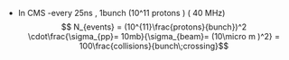 - In CMS 
	-every 25ns , 1bunch (10^11 protons )
	  ( 40 MHz)
$$ N_{events} = (10^{11}\frac{protons}{bunch})^2 \cdot\frac{\sigma_{pp}= 10mb}{\sigma_{beam}= (10\micro m )^2} = 100\frac{collisions}{bunch\;crossing}$$

